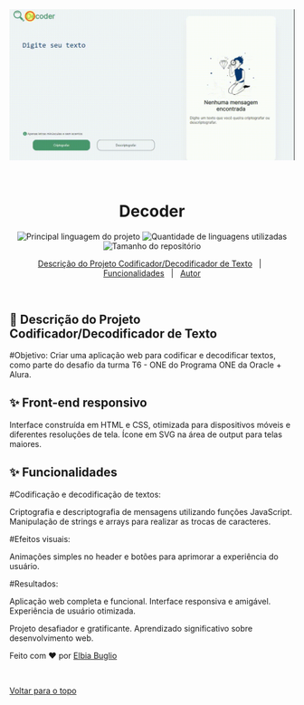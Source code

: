 <div align='center' id='top'>
<img src='./.github/projeto_decoder.gif' alt='app_name' />

&#xa0;

</div>

<h1 align='center'>Decoder</h1>

<p align='center'>

<img alt='Principal linguagem do projeto' src='https://img.shields.io/github/languages/top/fransilva0/decodificador-de-texto?color=56BEB8'>

<img alt='Quantidade de linguagens utilizadas' src='https://img.shields.io/github/languages/count/fransilva0/decodificador-de-texto?color=56BEB8'>

<img alt='Tamanho do repositório' src='https://img.shields.io/github/repo-size/fransilva0/decodificador-de-texto?color=56BEB8'>


<!-- <img alt='Github issues' src='https://img.shields.io/github/issues/{{github}}/{{repository}}?color=56BEB8' /> -->

<!-- <img alt='Github forks' src='https://img.shields.io/github/forks/{{github}}/{{repository}}?color=56BEB8' /> -->

<!-- <img alt='Github stars' src='https://img.shields.io/github/stars/{{github}}/{{repository}}?color=56BEB8' /> -->
</p>

<p align='center'>
<a href='#dart-sobre'>Descrição do Projeto Codificador/Decodificador de Texto</a> &#xa0; | &#xa0;
<a href='#sparkles-funcionalidades'>Funcionalidades</a> &#xa0; | &#xa0;
<a href='https://github.com/Elbiabuglio' target='_blank'>Autor</a>
</p>

<br>

## :dart: Descrição do Projeto Codificador/Decodificador de Texto ##

<p>
  #Objetivo: Criar uma aplicação web para codificar e decodificar textos, como parte do desafio da turma T6 - ONE do Programa ONE da Oracle + Alura.
</p>

## :sparkles: Front-end responsivo ##

<p>
Interface construída em HTML e CSS, otimizada para dispositivos móveis e diferentes resoluções de tela.
Ícone em SVG na área de output para telas maiores.
</p>
<p>

## :sparkles: Funcionalidades ##

<p>
#Codificação e decodificação de textos:

Criptografia e descriptografia de mensagens utilizando funções JavaScript.
Manipulação de strings e arrays para realizar as trocas de caracteres.

#Efeitos visuais:

Animações simples no header e botões para aprimorar a experiência do usuário.
</p>
<p>
#Resultados:

Aplicação web completa e funcional.
Interface responsiva e amigável.
Experiência de usuário otimizada.
</p>
<p>
  Projeto desafiador e gratificante.
  Aprendizado significativo sobre desenvolvimento web.
</p>




Feito com :heart: por <a href='https://github.com/Elbiabuglio' target='_blank'>Elbia Buglio</a>

&#xa0;

<a href='#top'>Voltar para o topo</a>

